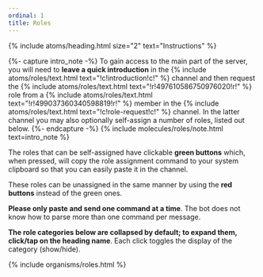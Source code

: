 ```yaml
---
ordinal: 1
title: Roles
---
```


{% include atoms/heading.html size="2" text="Instructions" %}

{%- capture intro_note -%}
    To gain access to the main part of the server, you will need to **leave a quick introduction** in the {% include atoms/roles/text.html text="!c!introduction!c!" %} channel and then request the {% include atoms/roles/text.html text="!r!497610586750976020!r!" %} role from a {% include atoms/roles/text.html text="!r!499037360340598819!r!" %} member in the {% include atoms/roles/text.html text="!c!role-request!c!" %} channel. In the latter channel you may also optionally self-assign a number of roles, listed out below. 
{%- endcapture -%}
{% include molecules/roles/note.html text=intro_note %}

The roles that can be self-assigned have clickable **green buttons** which, when pressed, will copy the role assignment command to your system clipboard so that you can easily paste it in the channel. 

These roles can be unassigned in the same manner by using the **red buttons** instead of the green ones.

**Please only paste and send one command at a time**. The bot does not know how to parse more than one command per message.

**The role categories below are collapsed by default; to expand them, click/tap on the heading name**. Each click toggles the display of the category (show/hide).

{% include organisms/roles.html %}
